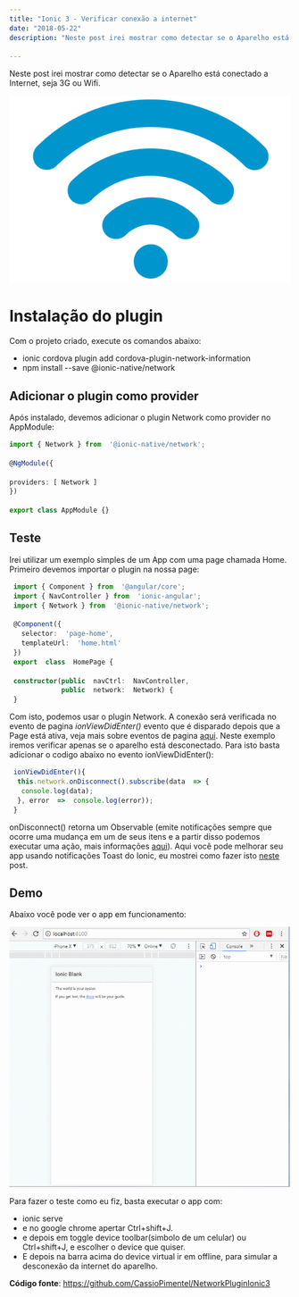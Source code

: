 ```yaml
---
title: "Ionic 3 - Verificar conexão a internet"
date: "2018-05-22"
description: "Neste post irei mostrar como detectar se o Aparelho está conectado a Internet, seja *.G ou Wifi."

---
```


Neste post irei mostrar como detectar se o Aparelho está conectado a Internet, seja 3G ou Wifi.

![enter image description here](https://raw.githubusercontent.com/CassioPimentel/cassiopimentel.github.io/master/images/networking/wifi1.png)

# Instalação do plugin

Com o projeto criado, execute os comandos abaixo:

 - ionic cordova plugin add cordova-plugin-network-information
 - npm install --save @ionic-native/network

## Adicionar o plugin como provider

Após instalado, devemos adicionar o plugin Network como provider no AppModule:

  ```ts
  import { Network } from  '@ionic-native/network';
    
  @NgModule({
    
  providers: [ Network ]
  })
   
  export class AppModule {}
```

## Teste

Irei utilizar um exemplo simples de um App com uma page chamada Home. Primeiro devemos importar o plugin na nossa page:

```ts
 import { Component } from  '@angular/core';
 import { NavController } from  'ionic-angular';
 import { Network } from  '@ionic-native/network';
    
 @Component({
   selector:  'page-home',
   templateUrl:  'home.html'
 })
 export  class  HomePage {

 constructor(public  navCtrl:  NavController,
             public  network:  Network) {
 }
```

Com isto, podemos usar o plugin Network. A conexão será verificada no evento de pagina *ionViewDidEnter()* evento que é disparado depois que a Page está ativa, veja mais sobre eventos de pagina [aqui](https://ionicframework.com/docs/api/navigation/NavController/#lifecycle-events).  Neste exemplo iremos verificar apenas se o aparelho está desconectado. Para isto basta adicionar o codigo abaixo no evento ionViewDidEnter():

```ts
 ionViewDidEnter(){
  this.network.onDisconnect().subscribe(data  => {
   console.log(data);
  }, error  =>  console.log(error));
 }
```

onDisconnect() retorna um Observable (emite notificações sempre que ocorre uma mudança em um de seus itens e a partir disso podemos executar uma ação, mais informações [aqui](https://tableless.com.br/entendendo-rxjs-observable-com-angular/)). Aqui você pode melhorar seu app usando notificações Toast do Ionic, eu mostrei como fazer isto [neste](http://cassiopimentel.github.io/2018/Ionic3-Notifica%C3%A7%C3%B5es-com-Toast/) post.

## Demo

Abaixo você pode ver o app em funcionamento:

![enter image description here](https://github.com/CassioPimentel/cassiopimentel.github.io/blob/master/images/networking/testeNetworkIonic.gif?raw=true)

Para fazer o teste como eu fiz, basta executar o app com:
 - ionic serve 
 - e no google chrome apertar  Ctrl+shift+J.
 - e depois em toggle device toolbar(simbolo de um celular) ou   
   Ctrl+shift+J, e escolher o device que quiser.
 - E depois na barra acima do device virtual ir em offline, para simular a desconexão da internet do aparelho.

**Código fonte**: https://github.com/CassioPimentel/NetworkPluginIonic3

